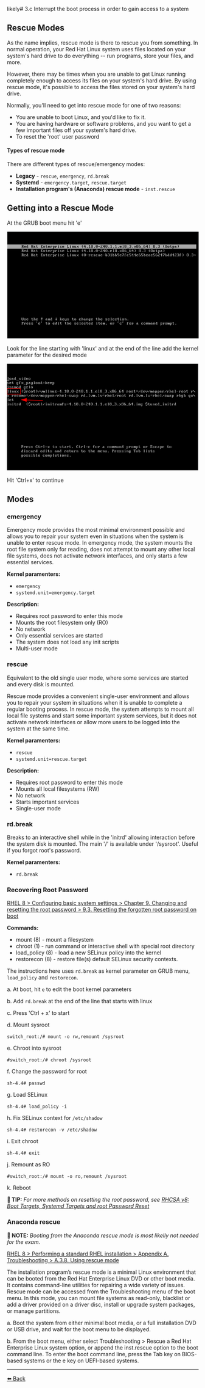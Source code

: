 likely# 3.c Interrupt the boot process in order to gain access to a system

## Rescue Modes

As the name implies, rescue mode is there to rescue you from something. In normal operation, your Red Hat Linux system uses files located on your system's hard drive to do everything -- run programs, store your files, and more.

However, there may be times when you are unable to get Linux running completely enough to access its files on your system's hard drive. By using rescue mode, it's possible to access the files stored on your system's hard drive.

Normally, you'll need to get into rescue mode for one of two reasons:

+ You are unable to boot Linux, and you'd like to fix it.
+ You are having hardware or software problems, and you want to get a few important files off your system's hard drive.
+ To reset the 'root' user password

#### Types of rescue mode

There are different types of rescue/emergency modes:
+ **Legacy** - `rescue`, `emergency`, `rd.break`
+ **Systemd** - `emergency.target`, `rescue.target`
+ **Installation program's (Anaconda) rescue mode** - `inst.rescue`

## Getting into a Rescue Mode

At the GRUB boot menu hit 'e'

![](3c-Interrupt-the-boot-process-in-order-to-gain-access-to-a-system/3c-Interrupt-the-boot-process-in-order-to-gain-access-to-a-system-d1eca.png)

Look for the line starting with 'linux' and at the end of the line add the kernel parameter for the desired mode

![](3c-Interrupt-the-boot-process-in-order-to-gain-access-to-a-system/3c-Interrupt-the-boot-process-in-order-to-gain-access-to-a-system-28a10.png)

Hit 'Ctrl+x' to continue


## Modes

### emergency

Emergency mode provides the most minimal environment possible and allows you to repair your system even in situations when the system is unable to enter rescue mode. In emergency mode, the system mounts the root file system only for reading, does not attempt to mount any other local file systems, does not activate network interfaces, and only starts a few essential services.

**Kernel paramenters:**
+ `emergency`
+ `systemd.unit=emergency.target`

**Description:**
+ Requires root password to enter this mode
+ Mounts the root filesystem only (RO)
+ No network
+ Only essential services are started
+ The system does not load any init scripts
+ Multi-user mode

### rescue

Equivalent to the old single user mode, where some services are started and every disk is mounted.  

Rescue mode provides a convenient single-user environment and allows you to repair your system in situations when it is unable to complete a regular booting process. In rescue mode, the system attempts to mount all local file systems and start some important system services, but it does not activate network interfaces or allow more users to be logged into the system at the same time.  

**Kernel paramenters:**
+ `rescue`
+ `systemd.unit=rescue.target`

**Description:**
+ Requires root password to enter this mode
+ Mounts all local filesystems (RW)
+ No network
+ Starts important services  
+ Single-user mode

### rd.break

Breaks to an interactive shell while in the 'initrd' allowing interaction before the system disk is mounted. The main '/' is available under '/sysroot'. Useful if you forgot root's password.

**Kernel paramenters:**
+ `rd.break`

### Recovering Root Password

[RHEL 8 > Configuring basic system settings > Chapter 9. Changing and resetting the root password > 9.3. Resetting the forgotten root password on boot](https://access.redhat.com/documentation/en-us/red_hat_enterprise_linux/8/html/configuring_basic_system_settings/changing-and-resetting-the-root-password-from-the-command-line_configuring-basic-system-settings#resetting-the-forgotten-root-password-on-boot_changing-and-resetting-the-root-password-from-the-command-line)

**Commands:**
- mount (8)            - mount a filesystem
- chroot (1)           - run command or interactive shell with special root directory
- load_policy (8)      - load a new SELinux policy into the kernel
- restorecon (8)       - restore file(s) default SELinux security contexts.


The instructions here uses `rd.break` as kernel parameter on GRUB menu, `load_policy` and `restorecon`.

a. At boot, hit `e` to edit the boot kernel parameters

b. Add `rd.break` at the end of the line that starts with linux

c. Press 'Ctrl + x' to start

d. Mount sysroot  

    switch_root:/# mount -o rw,remount /sysroot

e. Chroot into sysroot

    #switch_root:/# chroot /sysroot

f. Change the password for root

    sh-4.4# passwd

g. Load SELinux

    sh-4.4# load_policy -i

h. Fix SELinux context for `/etc/shadow`

    sh-4.4# restorecon -v /etc/shadow

i. Exit chroot

    sh-4.4# exit

j. Remount as RO

    #switch_root:/# mount -o ro,remount /sysroot

k. Reboot

**📌 TIP:** *For more methods on resetting the root password, see [RHCSA v8: Boot Targets, Systemd Targets and root Password Reset ](https://blog.victormendonca.com/2020/11/14/rhcsa8-boot-targets-system-targets-and-root-password-reset/)*

### Anaconda rescue  

**📝 NOTE:** *Booting from the Anaconda rescue mode is most likelly not needed for the exam.*

[RHEL 8 > Performing a standard RHEL installation > Appendix A. Troubleshooting > A.3.8. Using rescue mode](https://access.redhat.com/documentation/en-us/red_hat_enterprise_linux/8/html/performing_a_standard_rhel_installation/installer-troubleshooting_installing-rhel#using-rescue-mode_troubleshooting-after-installation)

The installation program’s rescue mode is a minimal Linux environment that can be booted from the Red Hat Enterprise Linux DVD or other boot media. It contains command-line utilities for repairing a wide variety of issues. Rescue mode can be accessed from the Troubleshooting menu of the boot menu. In this mode, you can mount file systems as read-only, blacklist or add a driver provided on a driver disc, install or upgrade system packages, or manage partitions.       

a. Boot the system from either minimal boot media, or a full installation DVD or USB drive, and wait for the boot menu to be displayed.  

b. From the boot menu, either select Troubleshooting > Rescue a Red Hat Enterprise Linux system option, or append the inst.rescue option to the boot command line. To enter the boot command line, press the Tab key on BIOS-based systems or the e key on UEFI-based systems.          

---
[⬅️ Back](3-Operate-running-systems.md)
